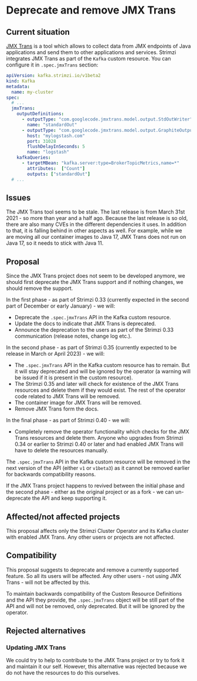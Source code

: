 # Deprecate and remove JMX Trans

## Current situation

[JMX Trans](https://github.com/jmxtrans/jmxtrans) is a tool which allows to collect data from JMX endpoints of Java applications and send them to other applications and services.
Strimzi integrates JMX Trans as part of the `Kafka` custom resource.
You can configure it in `.spec.jmxTrans` section:

```yaml
apiVersion: kafka.strimzi.io/v1beta2
kind: Kafka
metadata:
  name: my-cluster
spec:
  # ...
  jmxTrans:
    outputDefinitions:
      - outputType: "com.googlecode.jmxtrans.model.output.StdOutWriter"
        name: "standardOut"
      - outputType: "com.googlecode.jmxtrans.model.output.GraphiteOutputWriter"
        host: "mylogstash.com"
        port: 31028
        flushDelayInSeconds: 5
        name: "logstash"
    kafkaQueries:
      - targetMBean: "kafka.server:type=BrokerTopicMetrics,name=*"
        attributes:  ["Count"]
        outputs: ["standardOut"]
  # ...
```

## Issues

The JMX Trans tool seems to be stale.
The last release is from March 31st 2021 - so more than year and a half ago.
Because the last release is so old, there are also many CVEs in the different dependencies it uses.
In addition to that, it is falling behind in other aspects as well.
For example, while we are moving all our container images to Java 17, JMX Trans does not run on Java 17, so it needs to stick with Java 11.

## Proposal

Since the JMX Trans project does not seem to be developed anymore, we should first deprecate the JMX Trans support and if nothing changes, we should remove the support.

In the first phase - as part of Strimzi 0.33 (currently expected in the second part of December or early January) - we will:
* Deprecate the `.spec.jmxTrans` API in the Kafka custom resource.
* Update the docs to indicate that JMX Trans is deprecated.
* Announce the deprecation to the users as part of the Strimzi 0.33 communication (release notes, change log etc.).

In the second phase - as part of Strimzi 0.35 (currently expected to be release in March or April 2023) - we will:
* The `.spec.jmxTrans` API in the Kafka custom resource has to remain.
  But it will stay deprecated and will be ignored by the operator (a warning will be issued if it is present in the custom resource).
* The Strimzi 0.35 and later will check for existence of the JMX Trans resources and delete them if they would exist.
  The rest of the operator code related to JMX Trans will be removed.
* The container image for JMX Trans will be removed.
* Remove JMX Trans form the docs.

In the final phase - as part of Strimzi 0.40 - we will:
* Completely remove the operator functionality which checks for the JMX Trans resources and delete them.
  Anyone who upgrades from Strimzi 0.34 or earlier to Strimzi 0.40 or later and had enabled JMX Trans will have to delete the resources manually.

The `.spec.jmxTrans` API in the Kafka custom resource will be removed in the next version of the API (either `v1` or `v1beta3`) as it cannot be removed earlier for backwards compatibility reasons.

If the JMX Trans project happens to revived between the initial phase and the second phase - either as the original project or as a fork - we can un-deprecate the API and keep supporting it.

## Affected/not affected projects

This proposal affects only the Strimzi Cluster Operator and its Kafka cluster with enabled JMX Trans.
Any other users or projects are not affected.

## Compatibility

This proposal suggests to deprecate and remove a currently supported feature.
So all its users will be affected.
Any other users - not using JMX Trans - will not be affected by this.

To maintain backwards compatibility of the Custom Resource Definitions and the API they provide, the `.spec.jmxTrans` object will be still part of the API and will not be removed, only deprecated.
But it will be ignored by the operator.

## Rejected alternatives

### Updating JMX Trans

We could try to help to contribute to the JMX Trans project or try to fork it and maintain it our self.
However, this alternative was rejected because we do not have the resources to do this ourselves.
